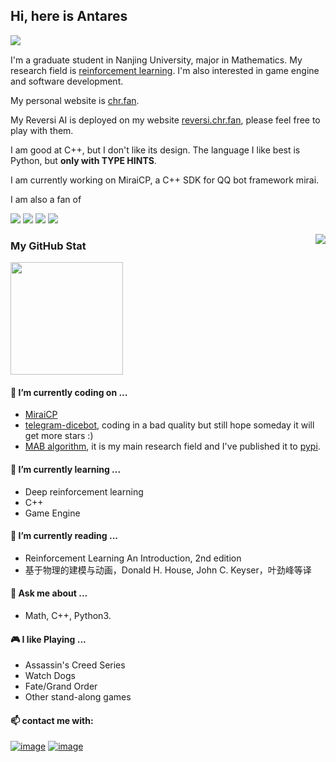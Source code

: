## Hi, here is Antares

<a href="https://visitor-badge.glitch.me"><img align='left' src="https://visitor-badge.glitch.me/badge?page_id=Antares0982.Antares0982"/></a><br> 

I'm a graduate student in Nanjing University, major in Mathematics. My research field is [reinforcement learning](https://en.wikipedia.org/wiki/Statistical_learning_theory). I'm also interested in game engine and software development.

My personal website is [chr.fan](https://chr.fan/).

My Reversi AI is deployed on my website [reversi.chr.fan](http://reversi.chr.fan), please feel free to play with them.

I am good at C++, but I don't like its design. The language I like best is Python, but **only with TYPE HINTS**.

I am currently working on MiraiCP, a C++ SDK for QQ bot framework mirai.

I am also a fan of

![](https://img.shields.io/badge/Steam-000000?style=for-the-badge&logo=steam&logoColor=white) ![](https://img.shields.io/badge/Visual_Studio_Code-0078D4?style=for-the-badge&logo=visual%20studio%20code&logoColor=white) ![](https://img.shields.io/badge/Debian-A81D33?style=for-the-badge&logo=debian&logoColor=white) ![](https://img.shields.io/badge/Arch_Linux-1793D1?style=for-the-badge&logo=arch-linux&logoColor=white)

<a href="https://github.com/anuraghazra/github-readme-stats"><img align="right" src="https://github-readme-stats.vercel.app/api/top-langs/?username=Antares0982&langs_count=6"></a>

### My GitHub Stat

<a href="https://github.com/anuraghazra/github-readme-stats"><img height="180" src="https://github-readme-stats.vercel.app/api?username=Antares0982&show_icons=true&count_private=True&bg_color=30,e96443,904e95&title_color=fff&text_color=fff"/></a>

#### 🔭 I’m currently coding on ...

* [MiraiCP](https://github.com/Nambers/MiraiCP)
* [telegram-dicebot](https://github.com/Antares0982/telegram-dice-bot), coding in a bad quality but still hope someday it will get more stars :)
* [MAB algorithm](https://github.com/Antares0982/MAB-algorithm-template), it is my main research field and I've published it to [pypi](https://pypi.org/).

#### 🌱 I’m currently learning ...

- Deep reinforcement learning
- C++
- Game Engine

#### 📘 I’m currently reading ...

- Reinforcement Learning An Introduction, 2nd edition
- 基于物理的建模与动画，Donald H. House, John C. Keyser，叶劲峰等译

#### 💬 Ask me about ...

* Math, C++, Python3.

#### 🎮 I like Playing ...

- Assassin's Creed Series
- Watch Dogs
- Fate/Grand Order
- Other stand-along games

#### 📫 contact me with:

 [![image](https://img.shields.io/badge/Telegram-2CA5E0?style=for-the-badge&logo=telegram&logoColor=white)](https://t.me/AntaresChr)  [![image](https://img.shields.io/badge/Gmail-D14836?style=for-the-badge&logo=gmail&logoColor=white)](mailto:Antares0982@gmail.com?subject=[GitHub])

